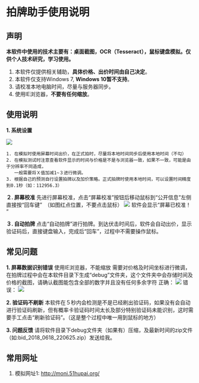 # 拍牌助手使用说明

## 声明

**本软件中使用的技术主要有：桌面截图，OCR（Tesseract），鼠标键盘模拟。仅供个人技术研究，学习使用。**

1. 本软件仅提供相关辅助，**具体价格、出价时间由自己决定**。
2. 本软件仅支持Windows 7, **Windows 10暂不支持**。
3. 请校准本地电脑时间，尽量与服务器同步。
4. 使用IE浏览器，**不要有任何缩放**。


## 使用说明

**1. 系统设置**

![](https://i.imgur.com/jtF6nkT.png)

	1. 在模拟时使用屏幕时间出价，在正式拍时，尽量将本地时间同步后使用本地时间（不勾）
	2. 在模拟测试时注意查看软件显示的时间与价格是不是与浏览器一致，如果不一致，可能是由于分辨率不同造成，
	   一般需要将Ｘ值加减1~３进行微调。
	3. 根据自己的预测自行设置拍牌以及加价策略。正式拍牌时使用本地时间，可以设置时间精度到0.1秒（如：112956.3）


**２. 屏幕校准**
先进行屏幕校准，点击“屏幕校准”按钮后移动鼠标到“公开信息”左侧直接按“回车键”　（如图红点位置，不要点击鼠标）
![](https://i.imgur.com/AfJJPOy.png)
软件会显示“屏幕已校准！ ”

**３. 自动拍牌**
点击“自动拍牌”进行拍牌。到达伏击时间后，软件会自动出价，显示验证码后，直接键盘输入，完成后“回车”，过程中不需要操作鼠标。

## 常见问题

**1. 屏幕数据识别错误**
使用IE浏览器，不能缩放
需要对价格及时间坐标进行微调，在拍牌过程中会在本软件目录下生成“debug”文件夹，这个文件夹中会存储时间及价格的截图，请确认截图能包含全部的数字并且没有任何多余字符
正确：  ![](https://i.imgur.com/1kAqdPW.png)
错误：  ![](https://i.imgur.com/iMJ0uFJ.png)

**2. 验证码不刷新**
本软件在５秒内会检测是不是已经刷出验证码，如果没有会自动进行验证码刷新，但有概率卡验证码时间太长及部分特别验证码未能识别，这时需要手工点击“刷新验证码”。（这是整个过程中唯一用到鼠标的地方）

**3. 问题反馈**
请将软件目录下debug文件夹（如果有）压缩，及最新时间的zip文件（如:bid_2018_0618_220625.zip）发送给我。


## 常用网址
1. 模拟网址1: http://moni.51hupai.org/

